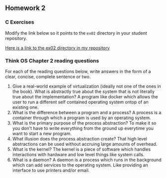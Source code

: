 ## Homework 2

### C Exercises

Modify the link below so it points to the `ex02` directory in your
student repository.

[Here is a link to the ex02 directory in my repository](https://github.com/TShapinsky/ExercisesInC/tree/master/exercises/ex02)

### Think OS Chapter 2 reading questions

For each of the reading questions below, write answers in the form of
a clear, concise, complete sentence or two.

1. Give a real-world example of virtualization (ideally not one of 
the ones in the book).  What is abstractly true about the system that
is not literally true about the implementation?
A program like docker which allows the user to run a different self contained operating system ontop of an existing one.
2. What is the difference between a program and a process?
A process is a container through which a program is used by an operating system.
3. What is the primary purpose of the process abstraction? 
To make it so you don't have to write everything from the ground up everytime you want to start a new program.
4. What illusion does the process abstraction create?
That high level abstractions can be used without accruing large amounts of overhead.
5. What is the kernel?
The kernel is a piece of software which handles interactions with hardware and low level things like system calls.
6. What is a daemon?
A daemon is a process which runs in the background which can add services to the operating system. Like providing an interface to use printers and/or email.
